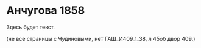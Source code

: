 # Анчугова 1858

Здесь будет текст.

(не все страницы с Чудиновыми, нет ГАШ_И409_1_38, л 45об двор 409.)
